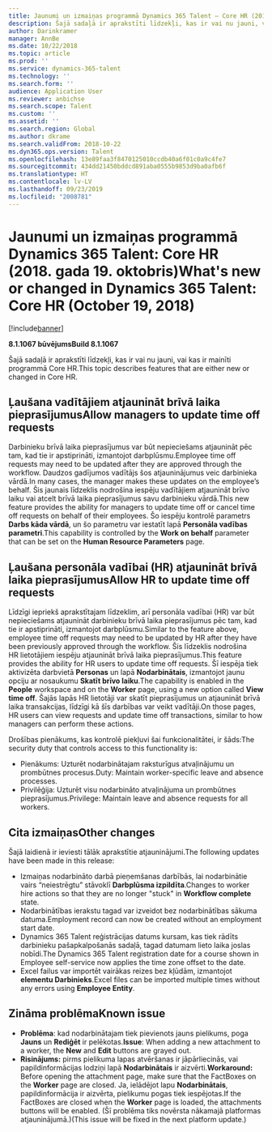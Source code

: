 ```yaml
---
title: Jaunumi un izmaiņas programmā Dynamics 365 Talent — Core HR (2018. gada 16. oktobris)
description: Šajā sadaļā ir aprakstīti līdzekļi, kas ir vai nu jauni, vai kas ir mainīti programmā Microsoft Dynamics 365 Talent — Core HR.
author: Darinkramer
manager: AnnBe
ms.date: 10/22/2018
ms.topic: article
ms.prod: ''
ms.service: dynamics-365-talent
ms.technology: ''
ms.search.form: ''
audience: Application User
ms.reviewer: anbichse
ms.search.scope: Talent
ms.custom: ''
ms.assetid: ''
ms.search.region: Global
ms.author: dkrame
ms.search.validFrom: 2018-10-22
ms.dyn365.ops.version: Talent
ms.openlocfilehash: 13e89faa3f8470125010ccdb40a6f01c0a9c4fe7
ms.sourcegitcommit: 434dd21450bddcd891aba0555b9853d9ba0afb6f
ms.translationtype: HT
ms.contentlocale: lv-LV
ms.lasthandoff: 09/23/2019
ms.locfileid: "2008781"
---
```

# <a name="whats-new-or-changed-in-dynamics-365-talent-core-hr-october-19-2018"></a><span data-ttu-id="3ea32-103">Jaunumi un izmaiņas programmā Dynamics 365 Talent: Core HR (2018. gada 19. oktobris)</span><span class="sxs-lookup"><span data-stu-id="3ea32-103">What's new or changed in Dynamics 365 Talent: Core HR (October 19, 2018)</span></span>

[!include[banner](includes/banner.md)]

<span data-ttu-id="3ea32-104">**8.1.1067 būvējums**</span><span class="sxs-lookup"><span data-stu-id="3ea32-104">**Build 8.1.1067**</span></span>

<span data-ttu-id="3ea32-105">Šajā sadaļā ir aprakstīti līdzekļi, kas ir vai nu jauni, vai kas ir mainīti programmā Core HR.</span><span class="sxs-lookup"><span data-stu-id="3ea32-105">This topic describes features that are either new or changed in Core HR.</span></span>

## <a name="allow-managers-to-update-time-off-requests"></a><span data-ttu-id="3ea32-106">Ļaušana vadītājiem atjaunināt brīvā laika pieprasījumus</span><span class="sxs-lookup"><span data-stu-id="3ea32-106">Allow managers to update time off requests</span></span>

<span data-ttu-id="3ea32-107">Darbinieku brīvā laika pieprasījumus var būt nepieciešams atjaunināt pēc tam, kad tie ir apstiprināti, izmantojot darbplūsmu.</span><span class="sxs-lookup"><span data-stu-id="3ea32-107">Employee time off requests may need to be updated after they are approved through the workflow.</span></span> <span data-ttu-id="3ea32-108">Daudzos gadījumos vadītājs šos atjauninājumus veic darbinieka vārdā.</span><span class="sxs-lookup"><span data-stu-id="3ea32-108">In many cases, the manager makes these updates on the employee’s behalf.</span></span> <span data-ttu-id="3ea32-109">Šis jaunais līdzeklis nodrošina iespēju vadītājiem atjaunināt brīvo laiku vai atcelt brīvā laika pieprasījumus savu darbinieku vārdā.</span><span class="sxs-lookup"><span data-stu-id="3ea32-109">This new feature provides the ability for managers to update time off or cancel time off requests on behalf of their employees.</span></span> <span data-ttu-id="3ea32-110">Šo iespēju kontrolē parametrs **Darbs kāda vārdā**, un šo parametru var iestatīt lapā **Personāla vadības parametri**.</span><span class="sxs-lookup"><span data-stu-id="3ea32-110">This capability is controlled by the **Work on behalf** parameter that can be set on the **Human Resource Parameters** page.</span></span> 
 
## <a name="allow-hr-to-update-time-off-requests"></a><span data-ttu-id="3ea32-111">Ļaušana personāla vadībai (HR) atjaunināt brīvā laika pieprasījumus</span><span class="sxs-lookup"><span data-stu-id="3ea32-111">Allow HR to update time off requests</span></span>

<span data-ttu-id="3ea32-112">Līdzīgi iepriekš aprakstītajam līdzeklim, arī personāla vadībai (HR) var būt nepieciešams atjaunināt darbinieku brīvā laika pieprasījumus pēc tam, kad tie ir apstiprināti, izmantojot darbplūsmu.</span><span class="sxs-lookup"><span data-stu-id="3ea32-112">Similar to the feature above, employee time off requests may need to be updated by HR after they have been previously approved through the workflow.</span></span> <span data-ttu-id="3ea32-113">Šis līdzeklis nodrošina HR lietotājiem iespēju atjaunināt brīvā laika pieprasījumus.</span><span class="sxs-lookup"><span data-stu-id="3ea32-113">This feature provides the ability for HR users to update time off requests.</span></span> <span data-ttu-id="3ea32-114">Šī iespēja tiek aktivizēta darbvietā **Personas** un lapā **Nodarbinātais**, izmantojot jaunu opciju ar nosaukumu **Skatīt brīvo laiku**.</span><span class="sxs-lookup"><span data-stu-id="3ea32-114">The capability is enabled in the **People** workspace and on the **Worker** page, using a new option called **View time off**.</span></span> <span data-ttu-id="3ea32-115">Šajās lapās HR lietotāji var skatīt pieprasījumus un atjaunināt brīvā laika transakcijas, līdzīgi kā šīs darbības var veikt vadītāji.</span><span class="sxs-lookup"><span data-stu-id="3ea32-115">On those pages, HR users can view requests and update time off transactions, similar to how managers can perform these actions.</span></span>

<span data-ttu-id="3ea32-116">Drošības pienākums, kas kontrolē piekļuvi šai funkcionalitātei, ir šāds:</span><span class="sxs-lookup"><span data-stu-id="3ea32-116">The security duty that controls access to this functionality is:</span></span>
- <span data-ttu-id="3ea32-117">Pienākums: Uzturēt nodarbinātajam raksturīgus atvaļinājumu un prombūtnes procesus.</span><span class="sxs-lookup"><span data-stu-id="3ea32-117">Duty: Maintain worker-specific leave and absence processes.</span></span>
- <span data-ttu-id="3ea32-118">Privilēģija: Uzturēt visu nodarbināto atvaļinājuma un prombūtnes pieprasījumus.</span><span class="sxs-lookup"><span data-stu-id="3ea32-118">Privilege: Maintain leave and absence requests for all workers.</span></span>

## <a name="other-changes"></a><span data-ttu-id="3ea32-119">Cita izmaiņas</span><span class="sxs-lookup"><span data-stu-id="3ea32-119">Other changes</span></span>
<span data-ttu-id="3ea32-120">Šajā laidienā ir ieviesti tālāk aprakstītie atjauninājumi.</span><span class="sxs-lookup"><span data-stu-id="3ea32-120">The following updates have been made in this release:</span></span>
- <span data-ttu-id="3ea32-121">Izmaiņas nodarbināto darbā pieņemšanas darbībās, lai nodarbinātie vairs “neiestrēgtu” stāvoklī **Darbplūsma izpildīta**.</span><span class="sxs-lookup"><span data-stu-id="3ea32-121">Changes to worker hire actions so that they are no longer "stuck" in **Workflow complete** state.</span></span>
- <span data-ttu-id="3ea32-122">Nodarbinātības ierakstu tagad var izveidot bez nodarbinātības sākuma datuma.</span><span class="sxs-lookup"><span data-stu-id="3ea32-122">Employment record can now be created without an employment start date.</span></span>
- <span data-ttu-id="3ea32-123">Dynamics 365 Talent reģistrācijas datums kursam, kas tiek rādīts darbinieku pašapkalpošanās sadaļā, tagad datumam lieto laika joslas nobīdi.</span><span class="sxs-lookup"><span data-stu-id="3ea32-123">The Dynamics 365 Talent registration date for a course shown in Employee self-service now applies the time zone offset to the date.</span></span>
- <span data-ttu-id="3ea32-124">Excel failus var importēt vairākas reizes bez kļūdām, izmantojot **elementu Darbinieks**.</span><span class="sxs-lookup"><span data-stu-id="3ea32-124">Excel files can be imported multiple times without any errors using **Employee Entity**.</span></span>

## <a name="known-issue"></a><span data-ttu-id="3ea32-125">Zināma problēma</span><span class="sxs-lookup"><span data-stu-id="3ea32-125">Known issue</span></span>

- <span data-ttu-id="3ea32-126">**Problēma**: kad nodarbinātajam tiek pievienots jauns pielikums, poga **Jauns** un **Rediģēt** ir pelēkotas.</span><span class="sxs-lookup"><span data-stu-id="3ea32-126">**Issue**: When adding a new attachment to a worker, the **New** and **Edit** buttons are grayed out.</span></span> 
- <span data-ttu-id="3ea32-127">**Risinājums:** pirms pielikuma lapas atvēršanas ir jāpārliecinās, vai papildinformācijas lodziņi lapā **Nodarbinātais** ir aizvērti.</span><span class="sxs-lookup"><span data-stu-id="3ea32-127">**Workaround:** Before opening the attachment page, make sure that the FactBoxes on the **Worker** page are closed.</span></span> <span data-ttu-id="3ea32-128">Ja, ielādējot lapu **Nodarbinātais**, papildinformācija ir aizvērta, pielikumu pogas tiek iespējotas.</span><span class="sxs-lookup"><span data-stu-id="3ea32-128">If the FactBoxes are closed when the **Worker** page is loaded, the attachments buttons will be enabled.</span></span> <span data-ttu-id="3ea32-129">(Šī problēma tiks novērsta nākamajā platformas atjauninājumā.)</span><span class="sxs-lookup"><span data-stu-id="3ea32-129">(This issue will be fixed in the next platform update.)</span></span>
